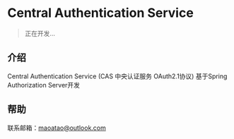 # Central Authentication Service

> 正在开发...

## 介绍

Central Authentication Service (CAS 中央认证服务 OAuth2.1协议)
基于Spring Authorization Server开发

## 帮助

联系邮箱：maoatao@outlook.com
